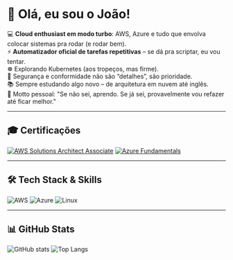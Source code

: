 # 👋 Olá, eu sou o João!

💻 **Cloud enthusiast em modo turbo**: AWS, Azure e tudo que envolva colocar sistemas pra rodar (e rodar bem).  
⚡ **Automatizador oficial de tarefas repetitivas** – se dá pra scriptar, eu vou tentar.  
☸️ Explorando Kubernetes (aos tropeços, mas firme).  
🔐 Segurança e conformidade não são “detalhes”, são prioridade.  
📚 Sempre estudando algo novo – de arquitetura em nuvem até inglês.  
🤣 Motto pessoal: "Se não sei, aprendo. Se já sei, provavelmente vou refazer até ficar melhor."

---

## 🎓 Certificações

[![AWS Solutions Architect Associate](https://images.credly.com/size/110x110/images/0c1b6d98-4abc-4f87-9383-27d2d5fac74c/image.png)](https://www.credly.com/badges/be0c5336-eaee-4761-a1b3-e0b9e0e8d288/public_url)
[![Azure Fundamentals](https://images.credly.com/size/110x110/images/be8fcaeb-c769-4858-b567-ffaaa73ce8cf/image.png)](https://www.credly.com/badges/be0c5336-eaee-4761-a1b3-e0b9e0e8d288/public_url)

---

## 🛠️ Tech Stack & Skills

![AWS](https://img.shields.io/badge/AWS-232F3E?style=for-the-badge&logo=amazonaws&logoColor=white)
![Azure](https://img.shields.io/badge/Azure-0078D4?style=for-the-badge&logo=microsoftazure&logoColor=white)
![Linux](https://img.shields.io/badge/Linux-FCC624?style=for-the-badge&logo=linux&logoColor=black)

---

## 📊 GitHub Stats

![GitHub stats](https://github-readme-stats.vercel.app/api?username=SEUUSERNAME&show_icons=true&theme=dracula)
![Top Langs](https://github-readme-stats.vercel.app/api/top-langs/?username=SEUUSERNAME&layout=compact&theme=dracula)

